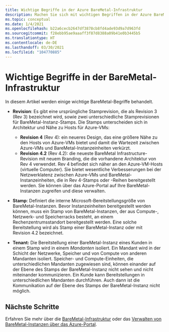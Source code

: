 ```yaml
---
title: Wichtige Begriffe in der Azure BareMetal-Infrastruktur
description: Machen Sie sich mit wichtigen Begriffen in der Azure BareMetal-Infrastruktur vertraut.
ms.topic: conceptual
ms.date: 1/4/2021
ms.openlocfilehash: b22a6cecb2647df3878cb8fd4ade93d9a7d963fd
ms.sourcegitcommit: f28ebb95ae9aaaff3f87d8388a09b41e0b3445b5
ms.translationtype: HT
ms.contentlocale: de-DE
ms.lasthandoff: 03/30/2021
ms.locfileid: "104770885"
---
```

# <a name="know-the-terms-for-baremetal-infrastructure"></a>Wichtige Begriffe in der BareMetal-Infrastruktur

In diesem Artikel werden einige wichtige BareMetal-Begriffe behandelt.

- **Revision**: Es gibt eine ursprüngliche Stamprevision, die als Revision 3 (Rev 3) bezeichnet wird, sowie zwei unterschiedliche Stamprevisionen für BareMetal-Instanz-Stamps. Die Stamps unterscheiden sich in Architektur und Nähe zu Hosts für Azure-VMs:
    - **Revision 4** (Rev 4): ein neueres Design, das eine größere Nähe zu den Hosts von Azure-VMs bietet und damit die Wartezeit zwischen Azure-VMs und BareMetal-Instanzeinheiten verkürzt. 
    - **Revision 4.2** (Rev 4.2): die neueste BareMetal Infrastructure-Revision mit neuem Branding, die die vorhandene Architektur von Rev 4 verwendet. Rev 4 befindet sich näher an den Azure-VM-Hosts (virtuelle Computer). Sie bietet wesentliche Verbesserungen bei der Netzwerklatenz zwischen Azure-VMs und BareMetal-Instanzeinheiten, die in Rev 4-Stamps oder -Reihen bereitgestellt werden. Sie können über das Azure-Portal auf Ihre BareMetal-Instanzen zugreifen und diese verwalten.    

- **Stamp**: Definiert die interne Microsoft-Bereitstellungsgröße von BareMetal-Instanzen. Bevor Instanzeinheiten bereitgestellt werden können, muss ein Stamp von BareMetal-Instanzen, der aus Compute-, Netzwerk- und Speicherracks besteht, an einem Rechenzentrumsstandort bereitgestellt werden. Eine solche Bereitstellung wird als Stamp einer BareMetal-Instanz oder mit Revision 4.2 bezeichnet.

- **Tenant:** Die Bereitstellung einer BareMetal-Instanz eines Kunden in einem Stamp wird in einem *Mandanten* isoliert. Ein Mandant wird in der Schicht der Netzwerke, Speicher und von Compute von anderen Mandanten isoliert. Speicher- und Compute-Einheiten, die unterschiedlichen Mandanten zugewiesen sind, können einander auf der Ebene des Stamps der BareMetal-Instanz nicht sehen und nicht miteinander kommunizieren. Ein Kunde kann Bereitstellungen in unterschiedlichen Mandanten durchführen. Auch dann ist die Kommunikation auf der Ebene des Stamps der BareMetal-Instanz nicht möglich.

## <a name="next-steps"></a>Nächste Schritte
Erfahren Sie mehr über die [BareMetal-Infrastruktur](concepts-baremetal-infrastructure-overview.md) oder das [Verwalten von BareMetal-Instanzen über das Azure-Portal](connect-baremetal-infrastructure.md). 